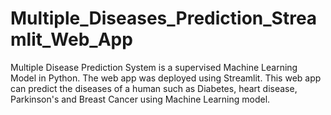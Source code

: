# Multiple_Diseases_Prediction_Streamlit_Web_App
Multiple Disease Prediction System is a supervised Machine Learning Model in Python. The web app was deployed using Streamlit. This web app can predict the diseases of a human such as Diabetes, heart disease, Parkinson's and Breast Cancer using Machine Learning model.
